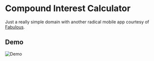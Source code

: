 # Compound Interest Calculator

Just a really simple domain with another radical mobile app courtesy of [Fabulous](https://fsprojects.github.io/Fabulous/Fabulous.XamarinForms/).

## Demo

![Demo](/fsharp/ch3/CompoundIntereset/demo.gif)
